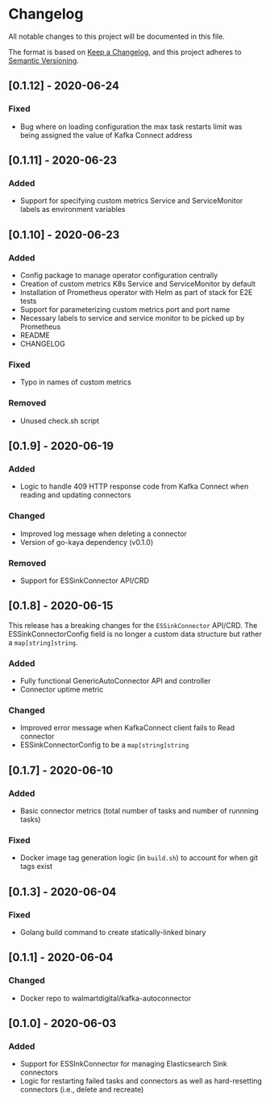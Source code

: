 # Changelog
All notable changes to this project will be documented in this file.

The format is based on [Keep a Changelog](https://keepachangelog.com/en/1.0.0/),
and this project adheres to [Semantic Versioning](https://semver.org/spec/v2.0.0.html).

## [0.1.12] - 2020-06-24

### Fixed
- Bug where on loading configuration the max task restarts limit was being assigned the value of Kafka Connect address 

## [0.1.11] - 2020-06-23

### Added
- Support for specifying custom metrics Service and ServiceMonitor labels as environment variables

## [0.1.10] - 2020-06-23

### Added
- Config package to manage operator configuration centrally
- Creation of custom metrics K8s Service and ServiceMonitor by default
- Installation of Prometheus operator with Helm as part of stack for E2E tests
- Support for parameterizing custom metrics port and port name
- Necessary labels to service and service monitor to be picked up by Prometheus
- README
- CHANGELOG

### Fixed
- Typo in names of custom metrics

### Removed
- Unused check.sh script

## [0.1.9] - 2020-06-19

### Added
- Logic to handle 409 HTTP response code from Kafka Connect when reading and updating connectors
### Changed
- Improved log message when deleting a connector
- Version of go-kaya dependency (v0.1.0)
### Removed
- Support for ESSinkConnector API/CRD

## [0.1.8] - 2020-06-15

This release has a breaking changes for the `ESSinkConnector` API/CRD. The ESSinkConnectorConfig field is no longer a custom data structure but rather a `map[string]string`.

### Added
- Fully functional GenericAutoConnector API and controller
- Connector uptime metric
### Changed
- Improved error message when KafkaConnect client fails to Read connector
- ESSinkConnectorConfig to be a `map[string]string`

## [0.1.7] - 2020-06-10

### Added
- Basic connector metrics (total number of tasks and number of runnning tasks)
### Fixed
- Docker image tag generation logic (in `build.sh`) to account for when git tags exist

## [0.1.3] - 2020-06-04

### Fixed
- Golang build command to create statically-linked binary

## [0.1.1] - 2020-06-04

### Changed
- Docker repo to walmartdigital/kafka-autoconnector

## [0.1.0] - 2020-06-03

### Added
- Support for ESSInkConnector for managing Elasticsearch Sink connectors
- Logic for restarting failed tasks and connectors as well as hard-resetting connectors (i.e., delete and recreate)